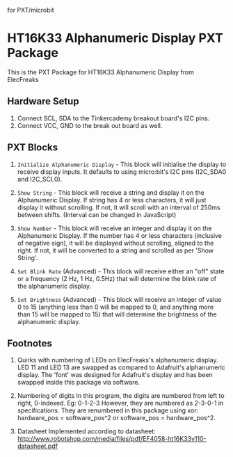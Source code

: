 for PXT/microbit

# HT16K33 Alphanumeric Display PXT Package

This is the PXT Package for HT16K33 Alphanumeric Display from ElecFreaks

## Hardware Setup
1. Connect SCL, SDA to the Tinkercademy breakout board's I2C pins.
2. Connect VCC, GND to the break out board as well.

## PXT Blocks
1. `Initialize Alphanumeric Display` - This block will initialise the display to receive display inputs. It defaults to using micro:bit's I2C pins (I2C_SDA0 and I2C_SCL0).
2. `Show String` - This block will receive a string and display it on the Alphanumeric Display. If string has 4 or less characters, it will just display it without scrolling. If not, it will scroll with an interval of 250ms between shifts. (Interval can be changed in JavaScript)

3. `Show Number` - This block will receive an integer and display it on the Alphanumeric Display. If the number has 4 or less characters (inclusive of negative sign), it will be displayed without scrolling, aligned to the right. If not, it will be converted to a string and scrolled as per 'Show String'.

4. `Set Blink Rate` (Advanced) - This block will receive either an "off" state or a frequency (2 Hz, 1 Hz, 0.5Hz) that will determine the blink rate of the alphanumeric display.

5. `Set Brightness` (Advanced) - This block will receive an integer of value 0 to 15 (anything less than 0 will be mapped to 0, and anything more than 15 will be mapped to 15) that will determine the brightness of the alphanumeric display.

## Footnotes
1. Quirks with numbering of LEDs on ElecFreaks's alphanumeric display.
LED 11 and LED 13 are swapped as compared to Adafruit's alphanumeric display.
The 'font' was designed for Adafruit's display and has been swapped inside this package via software.

2. Numbering of digits
In this program, the digits are numbered from left to right, 0-indexed. Eg: 0-1-2-3
However, they are numbered as 2-3-0-1 in specifications.
They are renumbered in this package using xor: hardware_pos = software_pos^2 or software_pos = hardware_pos^2.

3. Datasheet
Implemented according to datasheet: http://www.robotshop.com/media/files/pdf/EF4058-ht16K33v110-datasheet.pdf
